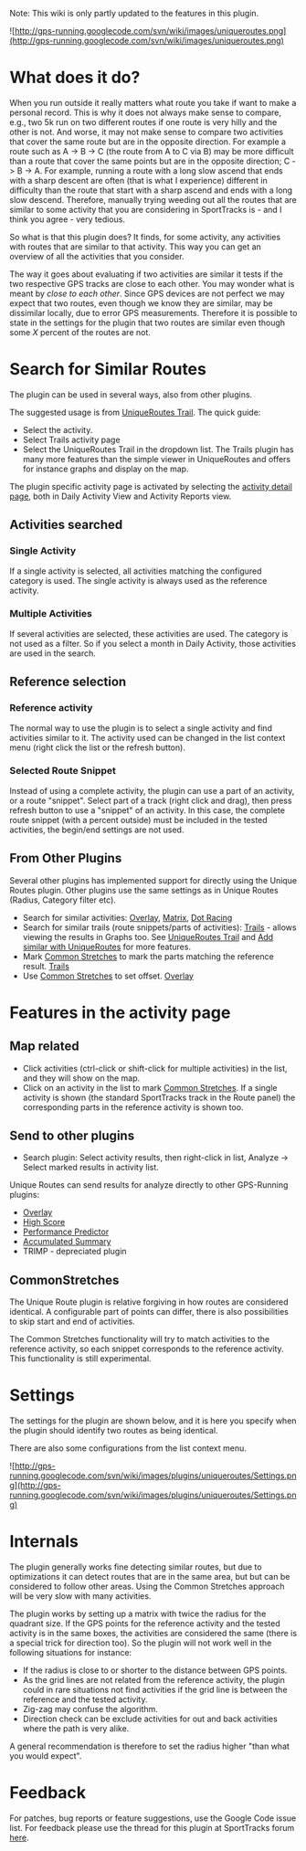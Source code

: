 

Note: This wiki is only partly updated to the features in this plugin.

![http://gps-running.googlecode.com/svn/wiki/images/uniqueroutes.png](http://gps-running.googlecode.com/svn/wiki/images/uniqueroutes.png)

# What does it do? #
When you run outside it really matters what route you take if want to make a personal record. This is why it does not always make sense to compare, e.g., two 5k run on two different routes if one route is very hilly and the other is not. And worse, it may not make sense to compare two activities that cover the same route but are in the opposite direction. For example a route such as A -> B -> C (the route from A to C via B) may be more difficult than a route that cover the same points but are in the opposite direction; C -> B -> A. For example, running a route with a long slow ascend that ends with a sharp descent are often (that is what I experience) different in difficulty than the route that start with a sharp ascend and ends with a long slow descend. Therefore, manually trying weeding out all the routes that are similar to some activity that you are considering in SportTracks is - and I think you agree - very tedious.

So what is that this plugin does? It finds, for some activity, any activities with routes that are similar to that activity. This way you can get an overview of all the activities that you consider.

The way it goes about evaluating if two activities are similar it tests if the two respective GPS tracks are close to each other. You may wonder what is meant by <i>close to each other</i>. Since GPS devices are not perfect we may expect that two routes, even though we know they are similar, may be dissimilar locally, due to error GPS measurements. Therefore it is possible to state in the settings for the plugin that two routes are similar even though some <i>X</i> percent of the routes are not.

# Search for Similar Routes #
The plugin can be used in several ways, also from other plugins.

The suggested usage is from [UniqueRoutes Trail](http://code.google.com/p/trails/wiki/Features#UniqueRoutes_Trail). The quick guide:
  * Select the activity.
  * Select Trails activity page
  * Select the UniqueRoutes Trail in the dropdown list.
The Trails plugin has many more features than the simple viewer in UniqueRoutes and offers for instance graphs and display on the map.

The plugin specific activity page is activated by selecting the [activity detail page](http://gps-running.googlecode.com/svn/wiki/images/plugins/uniqueroutes/ActivityDetailView.png), both in Daily Activity View and Activity Reports view.

## Activities searched ##
### Single Activity ###
If a single activity is selected, all activities matching the configured category is used.
The single activity is always used as the reference activity.

### Multiple Activities ###
If several activities are selected, these activities are used. The category is not used as a filter. So if you select a month in Daily Activity, those activities are used in the search.

## Reference selection ##
### Reference activity ###
The normal way to use the plugin is to select a single activity and find activities similar to it. The activity used can be changed in the list context menu (right click the list or the refresh button).

### Selected Route Snippet ###
Instead of using a complete activity, the plugin can use a part of an activity, or a route "snippet".
Select part of a track (right click and drag), then press refresh button to use a "snippet" of an activity.
In this case, the complete route snippet (with a percent outside) must be included in the tested activities, the begin/end settings are not used.

## From Other Plugins ##
Several other plugins has implemented support for directly using the Unique Routes plugin. Other plugins use the same settings as in Unique Routes (Radius, Category filter etc).

  * Search for similar activities:  [Overlay](http://www.zonefivesoftware.com/sporttracks/plugins/?p=overlay), [Matrix](http://www.zonefivesoftware.com/sporttracks/plugins/?p=matrix), [Dot Racing](http://www.zonefivesoftware.com/sporttracks/plugins/?p=dot-racing)
  * Search for similar trails (route snippets/parts of activities): [Trails](http://www.zonefivesoftware.com/sporttracks/plugins/?p=trails) - allows viewing the results in Graphs too. See [UniqueRoutes Trail](http://code.google.com/p/trails/wiki/Features#UniqueRoutes_Trail) and [Add similar with UniqueRoutes](http://code.google.com/p/trails/wiki/Features#Add_similar_with_UniqueRoutes) for more features.
  * Mark [Common Stretches](UniqueRoutes#Common_Stretches.md) to mark the parts matching the reference result. [Trails](http://www.zonefivesoftware.com/sporttracks/plugins/?p=trails)
  * Use [Common Stretches](UniqueRoutes#Common_Stretches.md) to set offset. [Overlay](http://www.zonefivesoftware.com/sporttracks/plugins/?p=overlay)

# Features in the activity page #
## Map related ##
  * Click activities (ctrl-click or shift-click for multiple activities) in the list, and they will show on the map.
  * Click on an activity in the list to mark [Common Stretches](UniqueRoutes#Common_Stretches.md). If a single activity is shown (the standard SportTracks track in the Route panel) the corresponding parts in the reference activity is shown too.

## Send to other plugins ##
  * Search plugin: Select activity results, then right-click in list, Analyze -> Select marked results in activity list.

Unique Routes can send results for analyze directly to other GPS-Running plugins:
  * [Overlay](http://www.zonefivesoftware.com/sporttracks/plugins/?p=overlay)
  * [High Score](http://www.zonefivesoftware.com/sporttracks/plugins/?p=high-score)
  * [Performance Predictor](http://www.zonefivesoftware.com/sporttracks/plugins/?p=performance-predictor)
  * [Accumulated Summary](http://www.zonefivesoftware.com/sporttracks/plugins/?p=accumulated-summary)
  * TRIMP - depreciated plugin

## CommonStretches ##
The Unique Route plugin is relative forgiving in how routes are considered identical. A configurable part of points can differ, there is also possibilities to skip start and end of activities.

The Common Stretches functionality will try to match activities to the reference activity, so each snippet corresponds to the reference activity.
This functionality is still experimental.

# Settings #
The settings for the plugin are shown below, and it is here you specify when the plugin should identify two routes as being identical.

There are also some configurations from the list context menu.

![http://gps-running.googlecode.com/svn/wiki/images/plugins/uniqueroutes/Settings.png](http://gps-running.googlecode.com/svn/wiki/images/plugins/uniqueroutes/Settings.png)

# Internals #
The plugin generally works fine detecting similar routes, but due to optimizations it can detect routes that are in the same area, but but can be considered to follow other areas. Using the Common Stretches approach will be very slow with many activities.

The plugin works by setting up a matrix with twice the radius for the quadrant size. If the GPS points for the reference activity and the tested activity is in the same boxes, the activities are considered the same (there is a special trick for direction too). So the plugin will not work well in the following situations for instance:
  * If the radius is close to or shorter to the distance between GPS points.
  * As the grid lines are not related from the reference activity, the plugin could in rare situations not find activities if the grid line is between the reference and the tested activity.
  * Zig-zag may confuse the algorithm.
  * Direction check can be exclude activities for out and back activities where the path is very alike.

A general recommendation is therefore to set the radius higher "than what you would expect".

# Feedback #
For patches, bug reports or feature suggestions, use the Google Code issue list.
For feedback please use the thread for this plugin at SportTracks forum [here](http://www.zonefivesoftware.com/SportTracks/Forums/viewforum.php?f=32).
